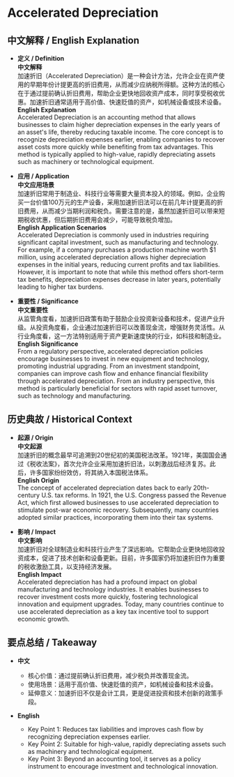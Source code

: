 # Accelerated Depreciation

## 中文解释 / English Explanation

* **定义 / Definition**  
  **中文解释**  
  加速折旧（Accelerated Depreciation）是一种会计方法，允许企业在资产使用的早期年份计提更高的折旧费用，从而减少应纳税所得额。这种方法的核心在于通过提前确认折旧费用，帮助企业更快地回收资产成本，同时享受税收优惠。加速折旧通常适用于高价值、快速贬值的资产，如机械设备或技术设备。  
  **English Explanation**  
  Accelerated Depreciation is an accounting method that allows businesses to claim higher depreciation expenses in the early years of an asset's life, thereby reducing taxable income. The core concept is to recognize depreciation expenses earlier, enabling companies to recover asset costs more quickly while benefiting from tax advantages. This method is typically applied to high-value, rapidly depreciating assets such as machinery or technological equipment.

* **应用 / Application**  
  **中文应用场景**  
  加速折旧常用于制造业、科技行业等需要大量资本投入的领域。例如，企业购买一台价值100万元的生产设备，采用加速折旧法可以在前几年计提更高的折旧费用，从而减少当期利润和税负。需要注意的是，虽然加速折旧可以带来短期税收优惠，但后期折旧费用会减少，可能导致税负增加。  
  **English Application Scenarios**  
  Accelerated Depreciation is commonly used in industries requiring significant capital investment, such as manufacturing and technology. For example, if a company purchases a production machine worth $1 million, using accelerated depreciation allows higher depreciation expenses in the initial years, reducing current profits and tax liabilities. However, it is important to note that while this method offers short-term tax benefits, depreciation expenses decrease in later years, potentially leading to higher tax burdens.

* **重要性 / Significance**  
  **中文重要性**  
  从监管角度看，加速折旧政策有助于鼓励企业投资新设备和技术，促进产业升级。从投资角度看，企业通过加速折旧可以改善现金流，增强财务灵活性。从行业角度看，这一方法特别适用于资产更新速度快的行业，如科技和制造业。  
  **English Significance**  
  From a regulatory perspective, accelerated depreciation policies encourage businesses to invest in new equipment and technology, promoting industrial upgrading. From an investment standpoint, companies can improve cash flow and enhance financial flexibility through accelerated depreciation. From an industry perspective, this method is particularly beneficial for sectors with rapid asset turnover, such as technology and manufacturing.

## 历史典故 / Historical Context

* **起源 / Origin**  
  **中文起源**  
  加速折旧的概念最早可追溯到20世纪初的美国税法改革。1921年，美国国会通过《税收法案》，首次允许企业采用加速折旧法，以刺激战后经济复苏。此后，许多国家纷纷效仿，将其纳入本国税法体系。  
  **English Origin**  
  The concept of accelerated depreciation dates back to early 20th-century U.S. tax reforms. In 1921, the U.S. Congress passed the Revenue Act, which first allowed businesses to use accelerated depreciation to stimulate post-war economic recovery. Subsequently, many countries adopted similar practices, incorporating them into their tax systems.

* **影响 / Impact**  
  **中文影响**  
  加速折旧对全球制造业和科技行业产生了深远影响。它帮助企业更快地回收投资成本，促进了技术创新和设备更新。目前，许多国家仍将加速折旧作为重要的税收激励工具，以支持经济发展。  
  **English Impact**  
  Accelerated depreciation has had a profound impact on global manufacturing and technology industries. It enables businesses to recover investment costs more quickly, fostering technological innovation and equipment upgrades. Today, many countries continue to use accelerated depreciation as a key tax incentive tool to support economic growth.

## 要点总结 / Takeaway

* **中文**  
  - 核心价值：通过提前确认折旧费用，减少税负并改善现金流。  
  - 使用场景：适用于高价值、快速贬值的资产，如机械设备和技术设备。  
  - 延伸意义：加速折旧不仅是会计工具，更是促进投资和技术创新的政策手段。  

* **English**  
  - Key Point 1: Reduces tax liabilities and improves cash flow by recognizing depreciation expenses earlier.  
  - Key Point 2: Suitable for high-value, rapidly depreciating assets such as machinery and technological equipment.  
  - Key Point 3: Beyond an accounting tool, it serves as a policy instrument to encourage investment and technological innovation.